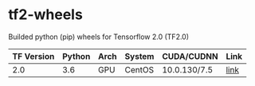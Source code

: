 # tf2-wheels
Builded python (pip) wheels for Tensorflow 2.0 (TF2.0)

TF Version | Python | Arch | System | CUDA/CUDNN | Link
--------|--------|------|--------|----|---------|
2.0 | 3.6 | GPU | CentOS | 10.0.130/7.5 | [link](https://github.com/Ximilar-com/tf2-wheels/releases/download/2.0/tensorflow-2.0.0-cp36-cp36m-linux_x86_64.whl)
